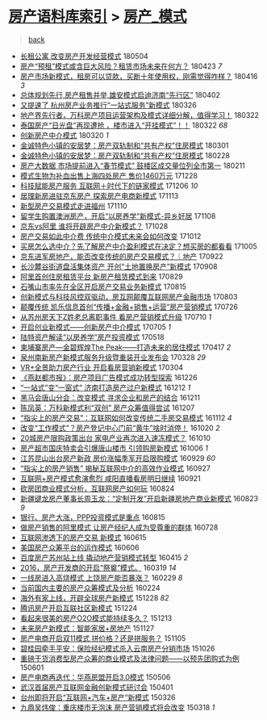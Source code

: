 [房产语料库索引](../../README.md)  > [房产_模式](房产_模式.md)
====
> [back](../README.md)

- [长租公寓 改变房产开发经营模式](http://jkwz.applinzi.com/ittc/7099051844070540299.html#%E9%95%BF%E7%A7%9F%E5%85%AC%E5%AF%93+%E6%94%B9%E5%8F%98%E6%88%BF%E4%BA%A7%E5%BC%80%E5%8F%91%E7%BB%8F%E8%90%A5%E6%A8%A1%E5%BC%8F) 180504  
- [房产“预租”模式或含巨大风险？租赁市场未来在何方？](http://jkwz.applinzi.com/ittc/7095506350459323402.html#%E6%88%BF%E4%BA%A7%E2%80%9C%E9%A2%84%E7%A7%9F%E2%80%9D%E6%A8%A1%E5%BC%8F%E6%88%96%E5%90%AB%E5%B7%A8%E5%A4%A7%E9%A3%8E%E9%99%A9%EF%BC%9F%E7%A7%9F%E8%B5%81%E5%B8%82%E5%9C%BA%E6%9C%AA%E6%9D%A5%E5%9C%A8%E4%BD%95%E6%96%B9%EF%BC%9F) 180423 *7* 
- [房产市场新模式，租房可以贷款，买断十年使用权，刚需觉得咋样？](http://jkwz.applinzi.com/ittc/7092586229642298374.html#%E6%88%BF%E4%BA%A7%E5%B8%82%E5%9C%BA%E6%96%B0%E6%A8%A1%E5%BC%8F%EF%BC%8C%E7%A7%9F%E6%88%BF%E5%8F%AF%E4%BB%A5%E8%B4%B7%E6%AC%BE%EF%BC%8C%E4%B9%B0%E6%96%AD%E5%8D%81%E5%B9%B4%E4%BD%BF%E7%94%A8%E6%9D%83%EF%BC%8C%E5%88%9A%E9%9C%80%E8%A7%89%E5%BE%97%E5%92%8B%E6%A0%B7%EF%BC%9F) 180416 *3* 
- [总体规划先行,房产租售并举,雄安模式启迪济南“先行区”](http://jkwz.applinzi.com/ittc/7087165220269327370.html#%E6%80%BB%E4%BD%93%E8%A7%84%E5%88%92%E5%85%88%E8%A1%8C%2C%E6%88%BF%E4%BA%A7%E7%A7%9F%E5%94%AE%E5%B9%B6%E4%B8%BE%2C%E9%9B%84%E5%AE%89%E6%A8%A1%E5%BC%8F%E5%90%AF%E8%BF%AA%E6%B5%8E%E5%8D%97%E2%80%9C%E5%85%88%E8%A1%8C%E5%8C%BA%E2%80%9D) 180402  
- [又提速了 杭州房产业务推行“一站式服务”新模式](http://jkwz.applinzi.com/ittc/7084704524990415889.html#%E5%8F%88%E6%8F%90%E9%80%9F%E4%BA%86+%E6%9D%AD%E5%B7%9E%E6%88%BF%E4%BA%A7%E4%B8%9A%E5%8A%A1%E6%8E%A8%E8%A1%8C%E2%80%9C%E4%B8%80%E7%AB%99%E5%BC%8F%E6%9C%8D%E5%8A%A1%E2%80%9D%E6%96%B0%E6%A8%A1%E5%BC%8F) 180326  
- [地产界先行者，万科房产项目运营架构及模式详细分解，值得学习！](http://jkwz.applinzi.com/ittc/7083426323378996240.html#%E5%9C%B0%E4%BA%A7%E7%95%8C%E5%85%88%E8%A1%8C%E8%80%85%EF%BC%8C%E4%B8%87%E7%A7%91%E6%88%BF%E4%BA%A7%E9%A1%B9%E7%9B%AE%E8%BF%90%E8%90%A5%E6%9E%B6%E6%9E%84%E5%8F%8A%E6%A8%A1%E5%BC%8F%E8%AF%A6%E7%BB%86%E5%88%86%E8%A7%A3%EF%BC%8C%E5%80%BC%E5%BE%97%E5%AD%A6%E4%B9%A0%EF%BC%81) 180322  
- [泰国房产“日光盘”再现遭抢 ，楼市进入“开挂模式”！！](http://jkwz.applinzi.com/ittc/7083283904004097034.html#%E6%B3%B0%E5%9B%BD%E6%88%BF%E4%BA%A7%E2%80%9C%E6%97%A5%E5%85%89%E7%9B%98%E2%80%9D%E5%86%8D%E7%8E%B0%E9%81%AD%E6%8A%A2+%EF%BC%8C%E6%A5%BC%E5%B8%82%E8%BF%9B%E5%85%A5%E2%80%9C%E5%BC%80%E6%8C%82%E6%A8%A1%E5%BC%8F%E2%80%9D%EF%BC%81%EF%BC%81) 180322 *68* 
- [创新房产中介模式](http://jkwz.applinzi.com/ittc/7081825843997574160.html#%E5%88%9B%E6%96%B0%E6%88%BF%E4%BA%A7%E4%B8%AD%E4%BB%8B%E6%A8%A1%E5%BC%8F) 180320 *1* 
- [金诚特色小镇的安居梦：房产双轨制和“共有产权”住房模式](http://jkwz.applinzi.com/ittc/7075438231644800006.html#%E9%87%91%E8%AF%9A%E7%89%B9%E8%89%B2%E5%B0%8F%E9%95%87%E7%9A%84%E5%AE%89%E5%B1%85%E6%A2%A6%EF%BC%9A%E6%88%BF%E4%BA%A7%E5%8F%8C%E8%BD%A8%E5%88%B6%E5%92%8C%E2%80%9C%E5%85%B1%E6%9C%89%E4%BA%A7%E6%9D%83%E2%80%9D%E4%BD%8F%E6%88%BF%E6%A8%A1%E5%BC%8F) 180301  
- [金诚特色小镇的安居梦：房产双轨制和“共有产权”住房模式](http://jkwz.applinzi.com/ittc/7075163274842997766.html#%E9%87%91%E8%AF%9A%E7%89%B9%E8%89%B2%E5%B0%8F%E9%95%87%E7%9A%84%E5%AE%89%E5%B1%85%E6%A2%A6%EF%BC%9A%E6%88%BF%E4%BA%A7%E5%8F%8C%E8%BD%A8%E5%88%B6%E5%92%8C%E2%80%9C%E5%85%B1%E6%9C%89%E4%BA%A7%E6%9D%83%E2%80%9D%E4%BD%8F%E6%88%BF%E6%A8%A1%E5%BC%8F) 180228  
- [房产大数据 市场提前进入“春节模式” 鼓楼区成交量位列全市第一](http://jkwz.applinzi.com/ittc/7068726418718852103.html#%E6%88%BF%E4%BA%A7%E5%A4%A7%E6%95%B0%E6%8D%AE+%E5%B8%82%E5%9C%BA%E6%8F%90%E5%89%8D%E8%BF%9B%E5%85%A5%E2%80%9C%E6%98%A5%E8%8A%82%E6%A8%A1%E5%BC%8F%E2%80%9D+%E9%BC%93%E6%A5%BC%E5%8C%BA%E6%88%90%E4%BA%A4%E9%87%8F%E4%BD%8D%E5%88%97%E5%85%A8%E5%B8%82%E7%AC%AC%E4%B8%80) 180211  
- [模式生物为补血出售上海四处房产 售价1460万元](http://jkwz.applinzi.com/ittc/7052196411385316368.html#%E6%A8%A1%E5%BC%8F%E7%94%9F%E7%89%A9%E4%B8%BA%E8%A1%A5%E8%A1%80%E5%87%BA%E5%94%AE%E4%B8%8A%E6%B5%B7%E5%9B%9B%E5%A4%84%E6%88%BF%E4%BA%A7+%E5%94%AE%E4%BB%B71460%E4%B8%87%E5%85%83) 171228  
- [科技赋能房产服务 互联网＋时代下的链家模式](http://jkwz.applinzi.com/ittc/7044037030131008528.html#%E7%A7%91%E6%8A%80%E8%B5%8B%E8%83%BD%E6%88%BF%E4%BA%A7%E6%9C%8D%E5%8A%A1+%E4%BA%92%E8%81%94%E7%BD%91%EF%BC%8B%E6%97%B6%E4%BB%A3%E4%B8%8B%E7%9A%84%E9%93%BE%E5%AE%B6%E6%A8%A1%E5%BC%8F) 171206 *10* 
- [居理新房进驻京东房产 探索房产电商新模式](http://jkwz.applinzi.com/ittc/7035442131022382096.html#%E5%B1%85%E7%90%86%E6%96%B0%E6%88%BF%E8%BF%9B%E9%A9%BB%E4%BA%AC%E4%B8%9C%E6%88%BF%E4%BA%A7+%E6%8E%A2%E7%B4%A2%E6%88%BF%E4%BA%A7%E7%94%B5%E5%95%86%E6%96%B0%E6%A8%A1%E5%BC%8F) 171113  
- [新型房产交易模式走进福州](http://jkwz.applinzi.com/ittc/7034329182996268049.html#%E6%96%B0%E5%9E%8B%E6%88%BF%E4%BA%A7%E4%BA%A4%E6%98%93%E6%A8%A1%E5%BC%8F%E8%B5%B0%E8%BF%9B%E7%A6%8F%E5%B7%9E) 171110  
- [留学生购置澳洲房产，开启“以房养学“新模式-异乡好居](http://jkwz.applinzi.com/ittc/7033581438132290577.html#%E7%95%99%E5%AD%A6%E7%94%9F%E8%B4%AD%E7%BD%AE%E6%BE%B3%E6%B4%B2%E6%88%BF%E4%BA%A7%EF%BC%8C%E5%BC%80%E5%90%AF%E2%80%9C%E4%BB%A5%E6%88%BF%E5%85%BB%E5%AD%A6%E2%80%9C%E6%96%B0%E6%A8%A1%E5%BC%8F-%E5%BC%82%E4%B9%A1%E5%A5%BD%E5%B1%85) 171108  
- [京东vs阿里 谁将开辟房产中介新模式？](http://jkwz.applinzi.com/ittc/7029476919513449489.html#%E4%BA%AC%E4%B8%9Cvs%E9%98%BF%E9%87%8C+%E8%B0%81%E5%B0%86%E5%BC%80%E8%BE%9F%E6%88%BF%E4%BA%A7%E4%B8%AD%E4%BB%8B%E6%96%B0%E6%A8%A1%E5%BC%8F%EF%BC%9F) 171028  
- [房产交易如此中介费 传统中介模式未来会如何改变](http://jkwz.applinzi.com/ittc/7023616325077959697.html#%E6%88%BF%E4%BA%A7%E4%BA%A4%E6%98%93%E5%A6%82%E6%AD%A4%E4%B8%AD%E4%BB%8B%E8%B4%B9+%E4%BC%A0%E7%BB%9F%E4%B8%AD%E4%BB%8B%E6%A8%A1%E5%BC%8F%E6%9C%AA%E6%9D%A5%E4%BC%9A%E5%A6%82%E4%BD%95%E6%94%B9%E5%8F%98) 171012  
- [买房怎么选中介？先了解房产中介盈利模式在决定？想买房的都看看](http://jkwz.applinzi.com/ittc/7021089167549924368.html#%E4%B9%B0%E6%88%BF%E6%80%8E%E4%B9%88%E9%80%89%E4%B8%AD%E4%BB%8B%EF%BC%9F%E5%85%88%E4%BA%86%E8%A7%A3%E6%88%BF%E4%BA%A7%E4%B8%AD%E4%BB%8B%E7%9B%88%E5%88%A9%E6%A8%A1%E5%BC%8F%E5%9C%A8%E5%86%B3%E5%AE%9A%EF%BC%9F%E6%83%B3%E4%B9%B0%E6%88%BF%E7%9A%84%E9%83%BD%E7%9C%8B%E7%9C%8B) 171005  
- [京东进军房地产，能否改变传统的房产交易模式？｜地产](http://jkwz.applinzi.com/ittc/7016102334004986896.html#%E4%BA%AC%E4%B8%9C%E8%BF%9B%E5%86%9B%E6%88%BF%E5%9C%B0%E4%BA%A7%EF%BC%8C%E8%83%BD%E5%90%A6%E6%94%B9%E5%8F%98%E4%BC%A0%E7%BB%9F%E7%9A%84%E6%88%BF%E4%BA%A7%E4%BA%A4%E6%98%93%E6%A8%A1%E5%BC%8F%EF%BC%9F%EF%BD%9C%E5%9C%B0%E4%BA%A7) 170922  
- [长沙麓谷街道盘活集体资产 开创“土地置换房产”新模式](http://jkwz.applinzi.com/ittc/7010983489477018385.html#%E9%95%BF%E6%B2%99%E9%BA%93%E8%B0%B7%E8%A1%97%E9%81%93%E7%9B%98%E6%B4%BB%E9%9B%86%E4%BD%93%E8%B5%84%E4%BA%A7+%E5%BC%80%E5%88%9B%E2%80%9C%E5%9C%9F%E5%9C%B0%E7%BD%AE%E6%8D%A2%E6%88%BF%E4%BA%A7%E2%80%9D%E6%96%B0%E6%A8%A1%E5%BC%8F) 170908  
- [阿里首创住房租赁平台 新房产租赁模式到来](http://jkwz.applinzi.com/ittc/7007213691915994128.html#%E9%98%BF%E9%87%8C%E9%A6%96%E5%88%9B%E4%BD%8F%E6%88%BF%E7%A7%9F%E8%B5%81%E5%B9%B3%E5%8F%B0+%E6%96%B0%E6%88%BF%E4%BA%A7%E7%A7%9F%E8%B5%81%E6%A8%A1%E5%BC%8F%E5%88%B0%E6%9D%A5) 170829  
- [石嘴山市率先在全区开启房产交易业务新模式](http://jkwz.applinzi.com/ittc/7002066349030114320.html#%E7%9F%B3%E5%98%B4%E5%B1%B1%E5%B8%82%E7%8E%87%E5%85%88%E5%9C%A8%E5%85%A8%E5%8C%BA%E5%BC%80%E5%90%AF%E6%88%BF%E4%BA%A7%E4%BA%A4%E6%98%93%E4%B8%9A%E5%8A%A1%E6%96%B0%E6%A8%A1%E5%BC%8F) 170815  
- [创新模式与科技风控双驱动，房互网颠覆互联网房产金融市场](http://jkwz.applinzi.com/ittc/6997661728077530129.html#%E5%88%9B%E6%96%B0%E6%A8%A1%E5%BC%8F%E4%B8%8E%E7%A7%91%E6%8A%80%E9%A3%8E%E6%8E%A7%E5%8F%8C%E9%A9%B1%E5%8A%A8%EF%BC%8C%E6%88%BF%E4%BA%92%E7%BD%91%E9%A2%A0%E8%A6%86%E4%BA%92%E8%81%94%E7%BD%91%E6%88%BF%E4%BA%A7%E9%87%91%E8%9E%8D%E5%B8%82%E5%9C%BA) 170803  
- [颠覆传统 凯乐信息首创“传播+金融+销售+运营”房产营销模式](http://jkwz.applinzi.com/ittc/6994421498524467985.html#%E9%A2%A0%E8%A6%86%E4%BC%A0%E7%BB%9F+%E5%87%AF%E4%B9%90%E4%BF%A1%E6%81%AF%E9%A6%96%E5%88%9B%E2%80%9C%E4%BC%A0%E6%92%AD%2B%E9%87%91%E8%9E%8D%2B%E9%94%80%E5%94%AE%2B%E8%BF%90%E8%90%A5%E2%80%9D%E6%88%BF%E4%BA%A7%E8%90%A5%E9%94%80%E6%A8%A1%E5%BC%8F) 170726  
- [从苏州房天下Z姓老总离职事件 看房产营销模式升级](http://jkwz.applinzi.com/ittc/6988586593114653701.html#%E4%BB%8E%E8%8B%8F%E5%B7%9E%E6%88%BF%E5%A4%A9%E4%B8%8BZ%E5%A7%93%E8%80%81%E6%80%BB%E7%A6%BB%E8%81%8C%E4%BA%8B%E4%BB%B6+%E7%9C%8B%E6%88%BF%E4%BA%A7%E8%90%A5%E9%94%80%E6%A8%A1%E5%BC%8F%E5%8D%87%E7%BA%A7) 170710 *1* 
- [开启创业新模式——创新房产中介模式](http://jkwz.applinzi.com/ittc/6986902241397965828.html#%E5%BC%80%E5%90%AF%E5%88%9B%E4%B8%9A%E6%96%B0%E6%A8%A1%E5%BC%8F%E2%80%94%E2%80%94%E5%88%9B%E6%96%B0%E6%88%BF%E4%BA%A7%E4%B8%AD%E4%BB%8B%E6%A8%A1%E5%BC%8F) 170705 *1* 
- [陆特资产解读“以房养学”房产投资模式](http://jkwz.applinzi.com/ittc/6968952286159045636.html#%E9%99%86%E7%89%B9%E8%B5%84%E4%BA%A7%E8%A7%A3%E8%AF%BB%E2%80%9C%E4%BB%A5%E6%88%BF%E5%85%BB%E5%AD%A6%E2%80%9D%E6%88%BF%E4%BA%A7%E6%8A%95%E8%B5%84%E6%A8%A1%E5%BC%8F) 170518  
- [柬埔寨房产—金碧辉煌The Peak——打造未来的居住模式](http://jkwz.applinzi.com/ittc/6957518036004242437.html#%E6%9F%AC%E5%9F%94%E5%AF%A8%E6%88%BF%E4%BA%A7%E2%80%94%E9%87%91%E7%A2%A7%E8%BE%89%E7%85%8CThe+Peak%E2%80%94%E2%80%94%E6%89%93%E9%80%A0%E6%9C%AA%E6%9D%A5%E7%9A%84%E5%B1%85%E4%BD%8F%E6%A8%A1%E5%BC%8F) 170417 *2* 
- [泉州南新房产新模式服务升级暨重装开业发布会](http://jkwz.applinzi.com/ittc/6950030234928808965.html#%E6%B3%89%E5%B7%9E%E5%8D%97%E6%96%B0%E6%88%BF%E4%BA%A7%E6%96%B0%E6%A8%A1%E5%BC%8F%E6%9C%8D%E5%8A%A1%E5%8D%87%E7%BA%A7%E6%9A%A8%E9%87%8D%E8%A3%85%E5%BC%80%E4%B8%9A%E5%8F%91%E5%B8%83%E4%BC%9A) 170328 *29* 
- [VR+全景助力房产行业 开启看房营销新模式](http://jkwz.applinzi.com/ittc/6941109831439221765.html#VR%2B%E5%85%A8%E6%99%AF%E5%8A%A9%E5%8A%9B%E6%88%BF%E4%BA%A7%E8%A1%8C%E4%B8%9A+%E5%BC%80%E5%90%AF%E7%9C%8B%E6%88%BF%E8%90%A5%E9%94%80%E6%96%B0%E6%A8%A1%E5%BC%8F) 170304  
- [《燕赵都市报》：房产项目广告模式成功转型探索](http://jkwz.applinzi.com/ittc/6915971297426539525.html#%E3%80%8A%E7%87%95%E8%B5%B5%E9%83%BD%E5%B8%82%E6%8A%A5%E3%80%8B%EF%BC%9A%E6%88%BF%E4%BA%A7%E9%A1%B9%E7%9B%AE%E5%B9%BF%E5%91%8A%E6%A8%A1%E5%BC%8F%E6%88%90%E5%8A%9F%E8%BD%AC%E5%9E%8B%E6%8E%A2%E7%B4%A2) 161226  
- [“一站式”变“一窗式” 济南打造房产过户新模式](http://jkwz.applinzi.com/ittc/6910661306897400836.html#%E2%80%9C%E4%B8%80%E7%AB%99%E5%BC%8F%E2%80%9D%E5%8F%98%E2%80%9C%E4%B8%80%E7%AA%97%E5%BC%8F%E2%80%9D+%E6%B5%8E%E5%8D%97%E6%89%93%E9%80%A0%E6%88%BF%E4%BA%A7%E8%BF%87%E6%88%B7%E6%96%B0%E6%A8%A1%E5%BC%8F) 161212 *1* 
- [黑马会唐山分会：改变模式 寻求企业和房产的结合](http://jkwz.applinzi.com/ittc/6910481565628236804.html#%E9%BB%91%E9%A9%AC%E4%BC%9A%E5%94%90%E5%B1%B1%E5%88%86%E4%BC%9A%EF%BC%9A%E6%94%B9%E5%8F%98%E6%A8%A1%E5%BC%8F+%E5%AF%BB%E6%B1%82%E4%BC%81%E4%B8%9A%E5%92%8C%E6%88%BF%E4%BA%A7%E7%9A%84%E7%BB%93%E5%90%88) 161211  
- [陈凤英：万科新模式利“双创” 房产众筹值得尝试](http://jkwz.applinzi.com/ittc/6908778116373021701.html#%E9%99%88%E5%87%A4%E8%8B%B1%EF%BC%9A%E4%B8%87%E7%A7%91%E6%96%B0%E6%A8%A1%E5%BC%8F%E5%88%A9%E2%80%9C%E5%8F%8C%E5%88%9B%E2%80%9D+%E6%88%BF%E4%BA%A7%E4%BC%97%E7%AD%B9%E5%80%BC%E5%BE%97%E5%B0%9D%E8%AF%95) 161207  
- [“指尖上的房产交易”：互联网如何改变传统二手房交易模式](http://jkwz.applinzi.com/ittc/6899549780736214020.html#%E2%80%9C%E6%8C%87%E5%B0%96%E4%B8%8A%E7%9A%84%E6%88%BF%E4%BA%A7%E4%BA%A4%E6%98%93%E2%80%9D%EF%BC%9A%E4%BA%92%E8%81%94%E7%BD%91%E5%A6%82%E4%BD%95%E6%94%B9%E5%8F%98%E4%BC%A0%E7%BB%9F%E4%BA%8C%E6%89%8B%E6%88%BF%E4%BA%A4%E6%98%93%E6%A8%A1%E5%BC%8F) 161112 *4* 
- [改变“工作模式”？房产登记中心门前“黄牛”啥时消停！](http://jkwz.applinzi.com/ittc/6891132730938491909.html#%E6%94%B9%E5%8F%98%E2%80%9C%E5%B7%A5%E4%BD%9C%E6%A8%A1%E5%BC%8F%E2%80%9D%EF%BC%9F%E6%88%BF%E4%BA%A7%E7%99%BB%E8%AE%B0%E4%B8%AD%E5%BF%83%E9%97%A8%E5%89%8D%E2%80%9C%E9%BB%84%E7%89%9B%E2%80%9D%E5%95%A5%E6%97%B6%E6%B6%88%E5%81%9C%EF%BC%81) 161020 *2* 
- [20城房产限购政策出台 家电产业再次进入速冻模式？](http://jkwz.applinzi.com/ittc/6887302561958200324.html#20%E5%9F%8E%E6%88%BF%E4%BA%A7%E9%99%90%E8%B4%AD%E6%94%BF%E7%AD%96%E5%87%BA%E5%8F%B0+%E5%AE%B6%E7%94%B5%E4%BA%A7%E4%B8%9A%E5%86%8D%E6%AC%A1%E8%BF%9B%E5%85%A5%E9%80%9F%E5%86%BB%E6%A8%A1%E5%BC%8F%EF%BC%9F) 161010  
- [房产超市国庆特卖会引爆唐山楼市 引领购房新模式](http://jkwz.applinzi.com/ittc/6886025988613342213.html#%E6%88%BF%E4%BA%A7%E8%B6%85%E5%B8%82%E5%9B%BD%E5%BA%86%E7%89%B9%E5%8D%96%E4%BC%9A%E5%BC%95%E7%88%86%E5%94%90%E5%B1%B1%E6%A5%BC%E5%B8%82+%E5%BC%95%E9%A2%86%E8%B4%AD%E6%88%BF%E6%96%B0%E6%A8%A1%E5%BC%8F) 161006 *1* 
- [江苏昆山出台房产新政 房价涨幅季军开启限购模式](http://jkwz.applinzi.com/ittc/6883061027003974660.html#%E6%B1%9F%E8%8B%8F%E6%98%86%E5%B1%B1%E5%87%BA%E5%8F%B0%E6%88%BF%E4%BA%A7%E6%96%B0%E6%94%BF+%E6%88%BF%E4%BB%B7%E6%B6%A8%E5%B9%85%E5%AD%A3%E5%86%9B%E5%BC%80%E5%90%AF%E9%99%90%E8%B4%AD%E6%A8%A1%E5%BC%8F) 160929 *60* 
- [“指尖上的房产销售” 揭秘互联网中介的高效作业模式](http://jkwz.applinzi.com/ittc/6882548652387599365.html#%E2%80%9C%E6%8C%87%E5%B0%96%E4%B8%8A%E7%9A%84%E6%88%BF%E4%BA%A7%E9%94%80%E5%94%AE%E2%80%9D+%E6%8F%AD%E7%A7%98%E4%BA%92%E8%81%94%E7%BD%91%E4%B8%AD%E4%BB%8B%E7%9A%84%E9%AB%98%E6%95%88%E4%BD%9C%E4%B8%9A%E6%A8%A1%E5%BC%8F) 160927  
- [互联网+房产模式愈演愈烈    咸阳直播看房明日继续](http://jkwz.applinzi.com/ittc/6880317718842049541.html#%E4%BA%92%E8%81%94%E7%BD%91%2B%E6%88%BF%E4%BA%A7%E6%A8%A1%E5%BC%8F%E6%84%88%E6%BC%94%E6%84%88%E7%83%88++++%E5%92%B8%E9%98%B3%E7%9B%B4%E6%92%AD%E7%9C%8B%E6%88%BF%E6%98%8E%E6%97%A5%E7%BB%A7%E7%BB%AD) 160921  
- [砍房团商业模式分析，互联网房产如何玩](http://jkwz.applinzi.com/ittc/6869924164907041797.html#%E7%A0%8D%E6%88%BF%E5%9B%A2%E5%95%86%E4%B8%9A%E6%A8%A1%E5%BC%8F%E5%88%86%E6%9E%90%EF%BC%8C%E4%BA%92%E8%81%94%E7%BD%91%E6%88%BF%E4%BA%A7%E5%A6%82%E4%BD%95%E7%8E%A9) 160824  
- [新疆键龙房产董事长周玉龙：“定制开发”开启新疆房地产商业新模式](http://jkwz.applinzi.com/ittc/6869596132610671620.html#%E6%96%B0%E7%96%86%E9%94%AE%E9%BE%99%E6%88%BF%E4%BA%A7%E8%91%A3%E4%BA%8B%E9%95%BF%E5%91%A8%E7%8E%89%E9%BE%99%EF%BC%9A%E2%80%9C%E5%AE%9A%E5%88%B6%E5%BC%80%E5%8F%91%E2%80%9D%E5%BC%80%E5%90%AF%E6%96%B0%E7%96%86%E6%88%BF%E5%9C%B0%E4%BA%A7%E5%95%86%E4%B8%9A%E6%96%B0%E6%A8%A1%E5%BC%8F) 160823 *9* 
- [银行、房产大涨，PPP投资模式是重点](http://jkwz.applinzi.com/ittc/6866592471441736708.html#%E9%93%B6%E8%A1%8C%E3%80%81%E6%88%BF%E4%BA%A7%E5%A4%A7%E6%B6%A8%EF%BC%8CPPP%E6%8A%95%E8%B5%84%E6%A8%A1%E5%BC%8F%E6%98%AF%E9%87%8D%E7%82%B9) 160815  
- [做房产销售的阿里模式 让房产经纪人成为受尊重的群体](http://jkwz.applinzi.com/ittc/6859797199952806917.html#%E5%81%9A%E6%88%BF%E4%BA%A7%E9%94%80%E5%94%AE%E7%9A%84%E9%98%BF%E9%87%8C%E6%A8%A1%E5%BC%8F+%E8%AE%A9%E6%88%BF%E4%BA%A7%E7%BB%8F%E7%BA%AA%E4%BA%BA%E6%88%90%E4%B8%BA%E5%8F%97%E5%B0%8A%E9%87%8D%E7%9A%84%E7%BE%A4%E4%BD%93) 160728  
- [互联网渗透下的房产交易 新模式](http://jkwz.applinzi.com/ittc/6844072883693044740.html#%E4%BA%92%E8%81%94%E7%BD%91%E6%B8%97%E9%80%8F%E4%B8%8B%E7%9A%84%E6%88%BF%E4%BA%A7%E4%BA%A4%E6%98%93+%E6%96%B0%E6%A8%A1%E5%BC%8F) 160615  
- [美国房产众筹平台的运作模式](http://jkwz.applinzi.com/ittc/6840635914736632837.html#%E7%BE%8E%E5%9B%BD%E6%88%BF%E4%BA%A7%E4%BC%97%E7%AD%B9%E5%B9%B3%E5%8F%B0%E7%9A%84%E8%BF%90%E4%BD%9C%E6%A8%A1%E5%BC%8F) 160606  
- [百度房产苏州站上线 撬动地产营销模式转型](http://jkwz.applinzi.com/ittc/6821253014002074628.html#%E7%99%BE%E5%BA%A6%E6%88%BF%E4%BA%A7%E8%8B%8F%E5%B7%9E%E7%AB%99%E4%B8%8A%E7%BA%BF+%E6%92%AC%E5%8A%A8%E5%9C%B0%E4%BA%A7%E8%90%A5%E9%94%80%E6%A8%A1%E5%BC%8F%E8%BD%AC%E5%9E%8B) 160415 *2* 
- [2016，房产开发商的开启“祭奠”模式。](http://jkwz.applinzi.com/ittc/6811426849166984196.html#2016%EF%BC%8C%E6%88%BF%E4%BA%A7%E5%BC%80%E5%8F%91%E5%95%86%E7%9A%84%E5%BC%80%E5%90%AF%E2%80%9C%E7%A5%AD%E5%A5%A0%E2%80%9D%E6%A8%A1%E5%BC%8F%E3%80%82) 160319 *14* 
- [一线房进入高烧模式 上饶房产能否暴涨？](http://jkwz.applinzi.com/ittc/6804257258292642821.html#%E4%B8%80%E7%BA%BF%E6%88%BF%E8%BF%9B%E5%85%A5%E9%AB%98%E7%83%A7%E6%A8%A1%E5%BC%8F+%E4%B8%8A%E9%A5%B6%E6%88%BF%E4%BA%A7%E8%83%BD%E5%90%A6%E6%9A%B4%E6%B6%A8%EF%BC%9F) 160229 *8* 
- [当前国内主要的房产众筹模式及分析](http://jkwz.applinzi.com/ittc/6802277176980276228.html#%E5%BD%93%E5%89%8D%E5%9B%BD%E5%86%85%E4%B8%BB%E8%A6%81%E7%9A%84%E6%88%BF%E4%BA%A7%E4%BC%97%E7%AD%B9%E6%A8%A1%E5%BC%8F%E5%8F%8A%E5%88%86%E6%9E%90) 160224  
- [海外有家上线，开辟全球房产新模式](http://jkwz.applinzi.com/ittc/6780842230126478340.html#%E6%B5%B7%E5%A4%96%E6%9C%89%E5%AE%B6%E4%B8%8A%E7%BA%BF%EF%BC%8C%E5%BC%80%E8%BE%9F%E5%85%A8%E7%90%83%E6%88%BF%E4%BA%A7%E6%96%B0%E6%A8%A1%E5%BC%8F) 151228 *82* 
- [腾讯房产开启互联社区新模式](http://jkwz.applinzi.com/ittc/6779217897155200005.html#%E8%85%BE%E8%AE%AF%E6%88%BF%E4%BA%A7%E5%BC%80%E5%90%AF%E4%BA%92%E8%81%94%E7%A4%BE%E5%8C%BA%E6%96%B0%E6%A8%A1%E5%BC%8F) 151224  
- [看起来很美的房产O2O模式能持续多久？](http://jkwz.applinzi.com/ittc/6775272172847367172.html#%E7%9C%8B%E8%B5%B7%E6%9D%A5%E5%BE%88%E7%BE%8E%E7%9A%84%E6%88%BF%E4%BA%A7O2O%E6%A8%A1%E5%BC%8F%E8%83%BD%E6%8C%81%E7%BB%AD%E5%A4%9A%E4%B9%85%EF%BC%9F) 151213  
- [未来房产新模式：智能家居+房地产](http://jkwz.applinzi.com/ittc/6769328043160241156.html#%E6%9C%AA%E6%9D%A5%E6%88%BF%E4%BA%A7%E6%96%B0%E6%A8%A1%E5%BC%8F%EF%BC%9A%E6%99%BA%E8%83%BD%E5%AE%B6%E5%B1%85%2B%E6%88%BF%E5%9C%B0%E4%BA%A7) 151127  
- [房产电商开启双11模式 拼价格？还是拼服务？](http://jkwz.applinzi.com/ittc/6761224728761336836.html#%E6%88%BF%E4%BA%A7%E7%94%B5%E5%95%86%E5%BC%80%E5%90%AF%E5%8F%8C11%E6%A8%A1%E5%BC%8F+%E6%8B%BC%E4%BB%B7%E6%A0%BC%EF%BC%9F%E8%BF%98%E6%98%AF%E6%8B%BC%E6%9C%8D%E5%8A%A1%EF%BC%9F) 151105  
- [碧桂园牵手平安：保险经纪模式杀入云南房产分销市场](http://jkwz.applinzi.com/ittc/6757419119814935556.html#%E7%A2%A7%E6%A1%82%E5%9B%AD%E7%89%B5%E6%89%8B%E5%B9%B3%E5%AE%89%EF%BC%9A%E4%BF%9D%E9%99%A9%E7%BB%8F%E7%BA%AA%E6%A8%A1%E5%BC%8F%E6%9D%80%E5%85%A5%E4%BA%91%E5%8D%97%E6%88%BF%E4%BA%A7%E5%88%86%E9%94%80%E5%B8%82%E5%9C%BA) 151026  
- [重磅干货消费型房产众筹的商业模式及法律问题——以预先团购式为例](http://jkwz.applinzi.com/ittc/547650611415768933.html#%E9%87%8D%E7%A3%85%E5%B9%B2%E8%B4%A7%E6%B6%88%E8%B4%B9%E5%9E%8B%E6%88%BF%E4%BA%A7%E4%BC%97%E7%AD%B9%E7%9A%84%E5%95%86%E4%B8%9A%E6%A8%A1%E5%BC%8F%E5%8F%8A%E6%B3%95%E5%BE%8B%E9%97%AE%E9%A2%98%E2%80%94%E2%80%94%E4%BB%A5%E9%A2%84%E5%85%88%E5%9B%A2%E8%B4%AD%E5%BC%8F%E4%B8%BA%E4%BE%8B) 150601  
- [房产电商再迭代：华燕房盟开启3.0模式](http://jkwz.applinzi.com/ittc/547650611409035477.html#%E6%88%BF%E4%BA%A7%E7%94%B5%E5%95%86%E5%86%8D%E8%BF%AD%E4%BB%A3%EF%BC%9A%E5%8D%8E%E7%87%95%E6%88%BF%E7%9B%9F%E5%BC%80%E5%90%AF3.0%E6%A8%A1%E5%BC%8F) 150506  
- [武汉首届房产互联网金融创新模式研讨会](http://jkwz.applinzi.com/ittc/547650611396789672.html#%E6%AD%A6%E6%B1%89%E9%A6%96%E5%B1%8A%E6%88%BF%E4%BA%A7%E4%BA%92%E8%81%94%E7%BD%91%E9%87%91%E8%9E%8D%E5%88%9B%E6%96%B0%E6%A8%A1%E5%BC%8F%E7%A0%94%E8%AE%A8%E4%BC%9A) 150401  
- [台州即将开启“互联网+汽车+房产“新模式](http://jkwz.applinzi.com/ittc/547650611400200367.html#%E5%8F%B0%E5%B7%9E%E5%8D%B3%E5%B0%86%E5%BC%80%E5%90%AF%E2%80%9C%E4%BA%92%E8%81%94%E7%BD%91%2B%E6%B1%BD%E8%BD%A6%2B%E6%88%BF%E4%BA%A7%E2%80%9C%E6%96%B0%E6%A8%A1%E5%BC%8F) 150326  
- [九鼎吴炜俊：重庆楼市无泡沫 房产营销模式将会改变](http://jkwz.applinzi.com/ittc/547650611398247403.html#%E4%B9%9D%E9%BC%8E%E5%90%B4%E7%82%9C%E4%BF%8A%EF%BC%9A%E9%87%8D%E5%BA%86%E6%A5%BC%E5%B8%82%E6%97%A0%E6%B3%A1%E6%B2%AB+%E6%88%BF%E4%BA%A7%E8%90%A5%E9%94%80%E6%A8%A1%E5%BC%8F%E5%B0%86%E4%BC%9A%E6%94%B9%E5%8F%98) 150318 *1* 
